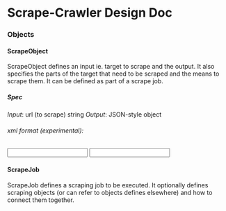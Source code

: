 # Scrape-Crawler Design Doc



### Objects


#### ScrapeObject
ScrapeObject defines an input ie. target to scrape and the output. It also
specifies the parts of the target that need to be scraped and the means to
scrape them. It can be defined as part of a scrape job.

##### Spec
_Input_: url (to scrape) string
_Output_: JSON-style object

###### xml format (_experimental_):
<scrape name="ScrapeObjectName">
  <input attr="attribute_variable_name" type="datatype" />
  <input attr="attribute_variable_name" type="datatype" />
  <output>
</scrape>


#### ScrapeJob
ScrapeJob defines a scraping job to be executed. It optionally defines
scraping objects (or can refer to objects defines elsewhere) and how to
connect them together.